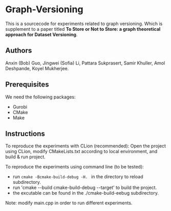 # Graph-Versioning

This is a sourcecode for experiments related to graph versioning. Which is supplement to a paper titled **To Store or Not to Store: a graph theoretical approach for
Dataset Versioning**.

## Authors
Anxin (Bob) Guo, Jingwei (Sofia) Li, Pattara Sukprasert, Samir Khuller, Amol Deshpande, Koyel Mukherjee.

## Prerequisites
We need the following packages:
- Gurobi
- CMake
- Make

## Instructions

To reproduce the experiments with CLion (recommended): Open the project using CLion, modify CMakeLists.txt according to local environment, and build & run project. 

To reproduce the experiments using command line (to be tested):
- run `cmake -Bcmake-build-debug -H. ` in the directory to reload subdirectory. 
- run 'cmake --build cmake-build-debug --target' to build the project. 
- the excutable can be found in the ./cmake-build-eebug subdirectory. 

Note: modify main.cpp in order to run different experiments. 

